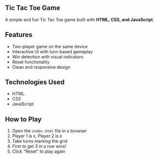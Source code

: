 ## Tic Tac Toe Game

A simple and fun Tic Tac Toe game built with **HTML, CSS, and JavaScript**.

## Features
- Two-player game on the same device
- Interactive UI with turn-based gameplay
- Win detection with visual indicators
- Reset functionality
- Clean and responsive design

## Technologies Used
- HTML
- CSS
- JavaScript

## How to Play
1. Open the `index.html` file in a browser
2. Player 1 is `X`, Player 2 is `O`
3. Take turns marking the grid
4. First to get 3 in a row wins!
5. Click "Reset" to play again
